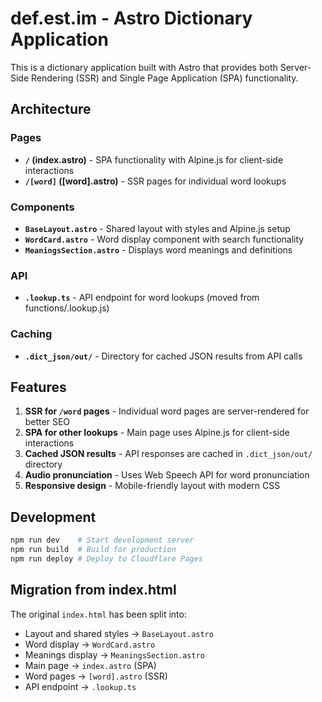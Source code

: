 # def.est.im - Astro Dictionary Application

This is a dictionary application built with Astro that provides both Server-Side Rendering (SSR) and Single Page Application (SPA) functionality.

## Architecture

### Pages
- **`/` (index.astro)** - SPA functionality with Alpine.js for client-side interactions
- **`/[word]` ([word].astro)** - SSR pages for individual word lookups

### Components
- **`BaseLayout.astro`** - Shared layout with styles and Alpine.js setup
- **`WordCard.astro`** - Word display component with search functionality
- **`MeaningsSection.astro`** - Displays word meanings and definitions

### API
- **`.lookup.ts`** - API endpoint for word lookups (moved from functions/.lookup.js)

### Caching
- **`.dict_json/out/`** - Directory for cached JSON results from API calls

## Features

1. **SSR for `/word` pages** - Individual word pages are server-rendered for better SEO
2. **SPA for other lookups** - Main page uses Alpine.js for client-side interactions
3. **Cached JSON results** - API responses are cached in `.dict_json/out/` directory
4. **Audio pronunciation** - Uses Web Speech API for word pronunciation
5. **Responsive design** - Mobile-friendly layout with modern CSS

## Development

```bash
npm run dev    # Start development server
npm run build  # Build for production
npm run deploy # Deploy to Cloudflare Pages
```

## Migration from index.html

The original `index.html` has been split into:
- Layout and shared styles → `BaseLayout.astro`
- Word display → `WordCard.astro`
- Meanings display → `MeaningsSection.astro`
- Main page → `index.astro` (SPA)
- Word pages → `[word].astro` (SSR)
- API endpoint → `.lookup.ts`
